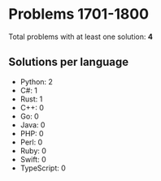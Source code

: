# Problems 1701-1800

Total problems with at least one solution: **4**

## Solutions per language

- Python: 2
- C#: 1
- Rust: 1
- C++: 0
- Go: 0
- Java: 0
- PHP: 0
- Perl: 0
- Ruby: 0
- Swift: 0
- TypeScript: 0
